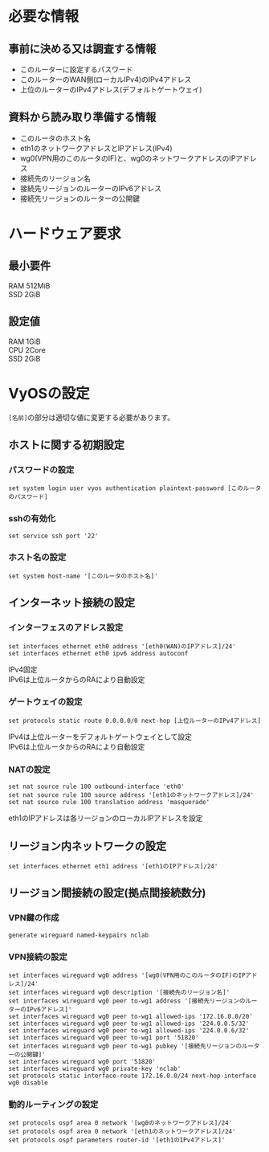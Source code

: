 # 必要な情報
## 事前に決める又は調査する情報
- このルーターに設定するパスワード
- このルーターのWAN側(ローカルIPv4)のIPv4アドレス
- 上位のルーターのIPv4アドレス(デフォルトゲートウェイ)

## 資料から読み取り準備する情報
- このルータのホスト名
- eth1のネットワークアドレスとIPアドレス(IPv4)
- wg0(VPN用のこのルータのIF)と、wg0のネットワークアドレスのIPアドレス
- 接続先のリージョン名
- 接続先リージョンのルーターのIPv6アドレス
- 接続先リージョンのルーターの公開鍵

# ハードウェア要求
## 最小要件
RAM 512MiB  
SSD 2GiB  

## 設定値
RAM 1GiB  
CPU 2Core  
SSD 2GiB  

# VyOSの設定
```[名前]```の部分は適切な値に変更する必要があります。

## ホストに関する初期設定
### パスワードの設定
```
set system login user vyos authentication plaintext-password [このルータのパスワード]
```
### sshの有効化
```
set service ssh port '22'
```
### ホスト名の設定
```
set system host-name '[このルータのホスト名]'
```

## インターネット接続の設定
### インターフェスのアドレス設定
```
set interfaces ethernet eth0 address '[eth0(WAN)のIPアドレス]/24'
set interfaces ethernet eth0 ipv6 address autoconf
```
IPv4固定  
IPv6は上位ルータからのRAにより自動設定  

### ゲートウェイの設定
```
set protocols static route 0.0.0.0/0 next-hop [上位ルーターのIPv4アドレス]
```
IPv4は上位ルーターをデフォルトゲートウェイとして設定  
IPv6は上位ルータからのRAにより自動設定  

### NATの設定
```
set nat source rule 100 outbound-interface 'eth0'
set nat source rule 100 source address '[eth1のネットワークアドレス]/24'
set nat source rule 100 translation address 'masquerade'
```
eth1のIPアドレスは各リージョンのローカルIPアドレスを設定

## リージョン内ネットワークの設定
```
set interfaces ethernet eth1 address '[eth1のIPアドレス]/24'
```

## リージョン間接続の設定(拠点間接続数分)
### VPN鍵の作成
```
generate wireguard named-keypairs nclab
```
### VPN接続の設定
```
set interfaces wireguard wg0 address '[wg0(VPN用のこのルータのIF)のIPアドレス]/24'
set interfaces wireguard wg0 description '[接続先のリージョン名]'
set interfaces wireguard wg0 peer to-wg1 address '[接続先リージョンのルーターのIPv6アドレス]'
set interfaces wireguard wg0 peer to-wg1 allowed-ips '172.16.0.0/20'
set interfaces wireguard wg0 peer to-wg1 allowed-ips '224.0.0.5/32'
set interfaces wireguard wg0 peer to-wg1 allowed-ips '224.0.0.6/32'
set interfaces wireguard wg0 peer to-wg1 port '51820'
set interfaces wireguard wg0 peer to-wg1 pubkey '[接続先リージョンのルーターの公開鍵]'
set interfaces wireguard wg0 port '51820'
set interfaces wireguard wg0 private-key 'nclab'
set protocols static interface-route 172.16.0.0/24 next-hop-interface wg0 disable
```
### 動的ルーティングの設定
```
set protocols ospf area 0 network '[wg0のネットワークアドレス]/24'
set protocols ospf area 0 network '[eth1のネットワークアドレス]/24'
set protocols ospf parameters router-id '[eth1のIPv4アドレス]'
```
